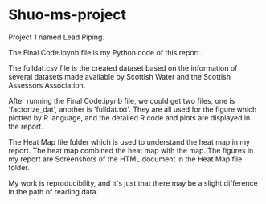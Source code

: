 # Shuo-ms-project
Project 1 named Lead Piping.

The Final Code.ipynb file is my Python code of this report. 

The fulldat.csv file is the created dataset based on the information of several datasets made available by Scottish Water and the Scottish Assessors Association. 

After running the Final Code.ipynb file, we could get two files, one is 'factorize_dat', another is 'fulldat.txt'. They are all used for the figure which plotted by R language, and the detailed R code and plots are displayed in the report.

The Heat Map file folder which is used to understand the heat map in my report. The heat map combined the heat map with the map. The figures in my report are Screenshots of the HTML document in the Heat Map file folder.

My work is reproducibility, and it's just that there may be a slight difference in the path of reading data.

